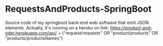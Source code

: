 # RequestsAndProducts-SpringBoot
Source code of my springboot back-end web software that emit JSON elements. Actually, it's running on a heroku on link: https://product-and-oder.herokuapp.com/api/ + ("request/requests" OR "product/products" OR "products/productsNames")
